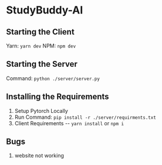# StudyBuddy-AI

## Starting the Client
Yarn: ```yarn dev```
NPM: ```npm dev```

## Starting the Server
Command: ```python ./server/server.py```

## Installing the Requirements
1. Setup Pytorch Locally
2. Run Command: ```pip install -r ./server/requirments.txt```
3. Client Requirements -- ```yarn install``` or ```npm i```

## Bugs
1. website not working

